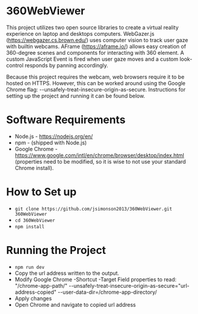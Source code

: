# 360WebViewer

This project utilizes two open source libraries to create a virtual reality experience on laptop and desktops computers. WebGazer.js (https://webgazer.cs.brown.edu/) uses computer vision to track user gaze with builtin webcams. AFrame (https://aframe.io/) allows easy creation of 360-degree scenes and components for interacting with 360 element. A custom JavaScript Event is fired when user gaze moves and a custom look-control responds by panning accordingly. 

Because this project requires the webcam, web browsers require it to be hosted on HTTPS. However, this can be worked around using the Google Chrome flag: --unsafely-treat-insecure-origin-as-secure. Instructions for setting up the project and running it can be found below.

# Software Requirements

* Node.js - https://nodejs.org/en/
* npm - (shipped with Node.js)
* Google Chrome - https://www.google.com/intl/en/chrome/browser/desktop/index.html (properties need to be modified, so it is wise to not use your standard Chrome install).

# How to Set up

* `git clone https://github.com/jsimonson2013/360WebViewer.git 360WebViewer`
* `cd 360WebViewer`
* `npm install`

# Running the Project

* `npm run dev`
* Copy the url address written to the output.
* Modify Google Chrome -Shortcut -Target Field properties to read: "/chrome-app-path/" --unsafely-treat-insecure-origin-as-secure="url-address-copied" --user-data-dir=/chrome-app-directory/
* Apply changes
* Open Chrome and navigate to copied url address
